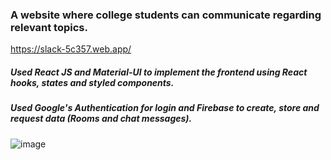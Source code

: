 ### A website where college students can communicate regarding relevant topics.

https://slack-5c357.web.app/

##### Used **React JS** and **Material-UI** to implement the frontend using React hooks, states and styled components.

##### Used **Google's Authentication** for login and **Firebase** to create, store and request data (Rooms and chat messages).


![image](https://github.com/user-attachments/assets/a88f1dbb-dd1a-4b8e-b03b-a12e1aa93895)
